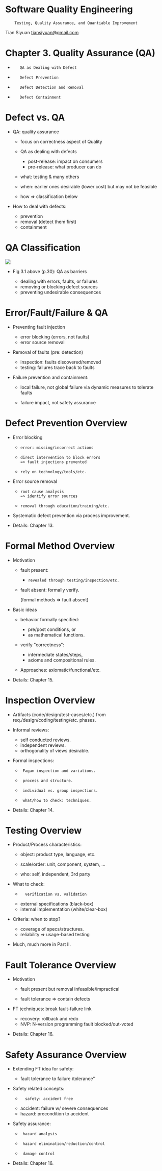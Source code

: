 Software Quality Engineering
============================

        Testing, Quality Assurance, and Quantiable Improvement

Tian Siyuan <tiansiyuan@gmail.com>

# Chapter 3. Quality Assurance (QA)

-		 QA as Dealing with Defect

-		 Defect Prevention

-		 Defect Detection and Removal

-		 Defect Containment

# Defect vs. QA

-	QA: quality assurance

	-   focus on correctness aspect of Quality
	-   QA as dealing with defects

	    -  post-release: impact on consumers
	    -  pre-release: what producer can do

	-   what: testing & many others
	-   when: earlier ones desirable (lower cost) but may not be feasible
	-   how => classification below

-	How to deal with defects:

	-   prevention
	-   removal (detect them first)
	-   containment


# QA Classification

![](../pics/3-1.png)

-	Fig 3.1 above (p.30): QA as barriers

	-   dealing with errors, faults, or failures
	-   removing or blocking defect sources
	-   preventing undesirable consequences

# Error/Fault/Failure & QA

-	Preventing fault injection

	-	error blocking (errors, not faults)
	-	error source removal

-	Removal of faults (pre: detection)

	-	inspection: faults discovered/removed
	-	testing: failures trace back to faults

-	Failure prevention and containment:

	-	local failure, not global failure
		via dynamic measures to tolerate faults

	-	failure impact, not safety assurance


# Defect Prevention Overview

-	Error blocking

	-     error: missing/incorrect actions
	-     direct intervention to block errors
	      => fault injections prevented

	-     rely on technology/tools/etc.

-	Error source removal

	-     root cause analysis
	      => identify error sources

	-     removal through education/training/etc.

-	Systematic defect prevention via process improvement.

-	Details: Chapter 13.


# Formal Method Overview

-	Motivation

	-	fault present:

		-     revealed through testing/inspection/etc.

	-	fault absent: formally verify.

		(formal methods => fault absent)

-	Basic ideas

	-	behavior formally specified:

		-	 pre/post conditions, or
		-	 as mathematical functions.

	-	verify "correctness":

		-	 intermediate states/steps,
		-	 axioms and compositional rules.

	-	Approaches: axiomatic/functional/etc.

-	Details: Chapter 15.


# Inspection Overview

-	Artifacts (code/design/test-cases/etc.) from req./design/coding/testing/etc. phases.

-	Informal reviews:

	-	 self conducted reviews.
	-	 independent reviews.
	-	 orthogonality of views desirable.

-	Formal inspections:

	-      Fagan inspection and variations.
	-      process and structure.
	-      individual vs. group inspections.
	-      what/how to check: techniques.

-	Details: Chapter 14.


# Testing Overview

-	Product/Process characteristics:

	-	object: product type, language, etc.
	-	scale/order:
		unit, component, system, ...

	-	who: self, independent, 3rd party

-	What to check:

	-    	verification vs. validation
	-	external specifications (black-box)
	-	internal implementation (white/clear-box)

-	Criteria: when to stop?

	-	coverage of specs/structures.
	-	reliability => usage-based testing

-	Much, much more in Part II.


# Fault Tolerance Overview

-	Motivation

	-	fault present but removal infeasible/impractical

	-	fault tolerance => contain defects

-	FT techniques: break fault-failure link

	-  	recovery: rollback and redo
	-	NVP: N-version programming
		fault blocked/out-voted

-	Details: Chapter 16.


# Safety Assurance Overview

-	Extending FT idea for safety:

	-	fault tolerance to failure \tolerance"

-	Safety related concepts:

	-      	safety: accident free
	-	accident: failure w/ severe consequences
	-	hazard: precondition to accident

-	Safety assurance:

	-      hazard analysis
	-      hazard elimination/reduction/control
	-      damage control

-	Details: Chapter 16.
